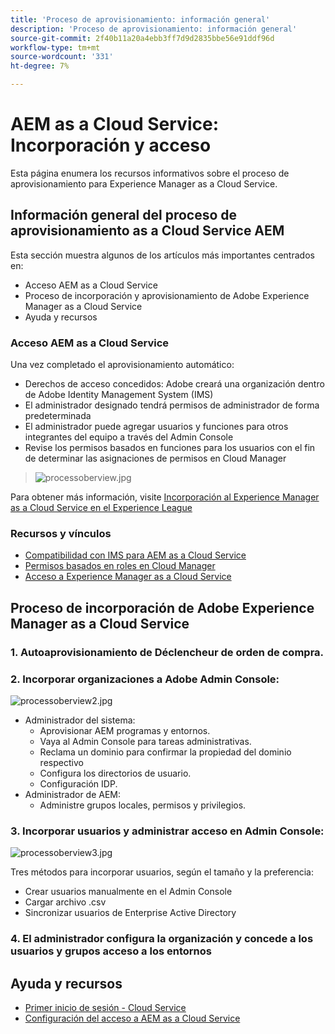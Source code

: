 ```yaml
---
title: 'Proceso de aprovisionamiento: información general'
description: 'Proceso de aprovisionamiento: información general'
source-git-commit: 2f40b11a20a4ebb3ff7d9d2835bbe56e91ddf96d
workflow-type: tm+mt
source-wordcount: '331'
ht-degree: 7%

---
```



# AEM as a Cloud Service: Incorporación y acceso

Esta página enumera los recursos informativos sobre el proceso de aprovisionamiento para Experience Manager as a Cloud Service.

## Información general del proceso de aprovisionamiento as a Cloud Service AEM

Esta sección muestra algunos de los artículos más importantes centrados en:

* Acceso AEM as a Cloud Service
* Proceso de incorporación y aprovisionamiento de Adobe Experience Manager as a Cloud Service
* Ayuda y recursos


### Acceso AEM as a Cloud Service

Una vez completado el aprovisionamiento automático:

* Derechos de acceso concedidos: Adobe creará una organización dentro de Adobe Identity Management System (IMS)
* El administrador designado tendrá permisos de administrador de forma predeterminada
* El administrador puede agregar usuarios y funciones para otros integrantes del equipo a través del Admin Console
* Revise los permisos basados en funciones para los usuarios con el fin de determinar las asignaciones de permisos en Cloud Manager

> ![processoberview.jpg](./assets/processOverview.jpg)


Para obtener más información, visite [Incorporación al Experience Manager as a Cloud Service en el Experience League](https://experienceleague.adobe.com/docs/experience-manager-cloud-service/onboarding/home.html?lang=en)

### Recursos y vínculos

* [Compatibilidad con IMS para AEM as a Cloud Service](https://experienceleague.adobe.com/docs/experience-manager-cloud-service/security/ims-support.html?lang=en)
* [Permisos basados en roles en Cloud Manager](https://experienceleague.adobe.com/docs/experience-manager-cloud-service/onboarding/what-is-required/role-based-permissions.html?lang=en#what-is-required)
* [Acceso a Experience Manager as a Cloud Service](https://experienceleague.adobe.com/docs/experience-manager-cloud-service/onboarding/getting-access/navigation.html?lang=en#getting-access)


## Proceso de incorporación de Adobe Experience Manager as a Cloud Service

### 1. Autoaprovisionamiento de Déclencheur de orden de compra.

### 2. Incorporar organizaciones a Adobe Admin Console:

![processoberview2.jpg](./assets/processOverview2.jpg)

* Administrador del sistema:
   * Aprovisionar AEM programas y entornos.
   * Vaya al Admin Console para tareas administrativas.
   * Reclama un dominio para confirmar la propiedad del dominio respectivo
   * Configura los directorios de usuario.
   * Configuración IDP.
* Administrador de AEM:
   * Administre grupos locales, permisos y privilegios.

### 3. Incorporar usuarios y administrar acceso en Admin Console:

![processoberview3.jpg](./assets/processOverview3.jpg)

Tres métodos para incorporar usuarios, según el tamaño y la preferencia:
* Crear usuarios manualmente en el Admin Console
* Cargar archivo .csv
* Sincronizar usuarios de Enterprise Active Directory

### 4. El administrador configura la organización y concede a los usuarios y grupos acceso a los entornos

## Ayuda y recursos

* [Primer inicio de sesión - Cloud Service](/help/journey-onboarding/sysadmin/learning-path-aem-users.md)
* [Configuración del acceso a AEM as a Cloud Service](https://experienceleague.adobe.com/docs/experience-manager-learn/cloud-service/accessing/overview.html?lang=en#accessing)
